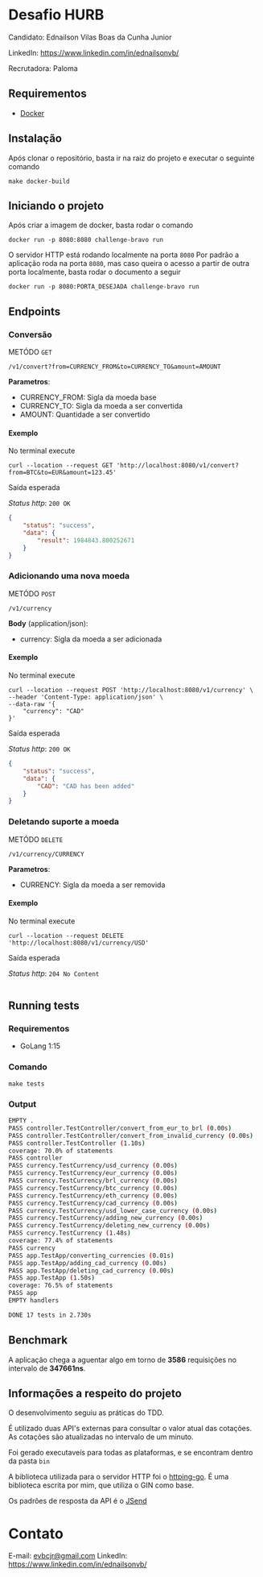 # Desafio HURB

Candidato: Ednailson Vilas Boas da Cunha Junior

LinkedIn: https://www.linkedin.com/in/ednailsonvb/

Recrutadora: Paloma

## Requirementos

* [Docker](https://docs.docker.com/engine/install/ubuntu/)

## Instalação

Após clonar o repositório, basta ir na raiz do projeto e executar o seguinte comando

    make docker-build

## Iniciando o projeto

Após criar a imagem de docker, basta rodar o comando 

    docker run -p 8080:8080 challenge-bravo run

O servidor HTTP está rodando localmente na porta `8080`
Por padrão a aplicação roda na porta `8080`, mas caso queira o acesso a partir de outra porta localmente, basta rodar o documento a seguir

    docker run -p 8080:PORTA_DESEJADA challenge-bravo run

## Endpoints

### Conversão

METÓDO `GET`

    /v1/convert?from=CURRENCY_FROM&to=CURRENCY_TO&amount=AMOUNT

**Parametros**: 

* CURRENCY_FROM: Sigla da moeda base
* CURRENCY_TO: Sigla da moeda a ser convertida
* AMOUNT: Quantidade a ser convertido

#### Exemplo

No terminal execute

    curl --location --request GET 'http://localhost:8080/v1/convert?from=BTC&to=EUR&amount=123.45'

Saída esperada

_Status http_: `200 OK`
```json
{
	"status": "success",
	"data": {
		"result": 1984843.800252671
	}
}
```

### Adicionando uma nova moeda 

METÓDO `POST`

    /v1/currency

**Body** (application/json): 

* currency: Sigla da moeda a ser adicionada

#### Exemplo

No terminal execute

    curl --location --request POST 'http://localhost:8080/v1/currency' \
    --header 'Content-Type: application/json' \
    --data-raw '{
        "currency": "CAD"
    }'

Saída esperada

_Status http_: `200 OK`
```json
{
	"status": "success",
	"data": {
		"CAD": "CAD has been added"
	}
}
```

### Deletando suporte a moeda

METÓDO `DELETE`

    /v1/currency/CURRENCY

**Parametros**: 

* CURRENCY: Sigla da moeda a ser removida

#### Exemplo

No terminal execute

    curl --location --request DELETE 'http://localhost:8080/v1/currency/USD'

Saída esperada

_Status http_: `204 No Content`
```json
```

## Running tests

### Requirementos

* GoLang 1:15

### Comando

    make tests

### Output

```bash
EMPTY .
PASS controller.TestController/convert_from_eur_to_brl (0.00s)
PASS controller.TestController/convert_from_invalid_currency (0.00s)
PASS controller.TestController (1.10s)
coverage: 70.0% of statements
PASS controller
PASS currency.TestCurrency/usd_currency (0.00s)
PASS currency.TestCurrency/eur_currency (0.00s)
PASS currency.TestCurrency/brl_currency (0.00s)
PASS currency.TestCurrency/btc_currency (0.00s)
PASS currency.TestCurrency/eth_currency (0.00s)
PASS currency.TestCurrency/cad_currency (0.00s)
PASS currency.TestCurrency/usd_lower_case_currency (0.00s)
PASS currency.TestCurrency/adding_new_currency (0.00s)
PASS currency.TestCurrency/deleting_new_currency (0.00s)
PASS currency.TestCurrency (1.48s)
coverage: 77.4% of statements
PASS currency
PASS app.TestApp/converting_currencies (0.01s)
PASS app.TestApp/adding_cad_currency (0.00s)
PASS app.TestApp/deleting_cad_currency (0.00s)
PASS app.TestApp (1.50s)
coverage: 76.5% of statements
PASS app
EMPTY handlers

DONE 17 tests in 2.730s
```

## Benchmark

A aplicação chega a aguentar algo em torno de **3586** requisições no intervalo de **347661ns**.

## Informações a respeito do projeto

O desenvolvimento seguiu as práticas do TDD.

É utilizado duas API's externas para consultar o valor atual das cotações. As cotações são atualizadas no intervalo de um minuto.

Foi gerado executaveís para todas as plataformas, e se encontram dentro da pasta `bin`

A biblioteca utilizada para o servidor HTTP foi o [httping-go](https://github.com/ednailson/httping-go.git). É uma biblioteca escrita por mim, que utiliza o GIN como base.

Os padrões de resposta da API é o [JSend](https://github.com/omniti-labs/jsend)

# Contato

E-mail: evbcjr@gmail.com
LinkedIn: https://www.linkedin.com/in/ednailsonvb/